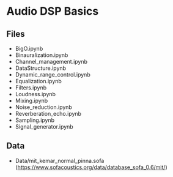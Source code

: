 # Audio DSP Basics 

## Files
- BigO.ipynb
- Binauralization.ipynb
- Channel_management.ipynb
- DataStructure.ipynb
- Dynamic_range_control.ipynb
- Equalization.ipynb
- Filters.ipynb
- Loudness.ipynb
- Mixing.ipynb
- Noise_reduction.ipynb
- Reverberation_echo.ipynb
- Sampling.ipynb
- Signal_generator.ipynb

## Data
- Data/mit_kemar_normal_pinna.sofa (https://www.sofacoustics.org/data/database_sofa_0.6/mit/)